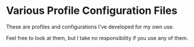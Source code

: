# Various Profile Configuration Files

These are profiles and configurations I've developed for my own use.

Feel free to look at them, but I take no responsibility if you use any of them.
